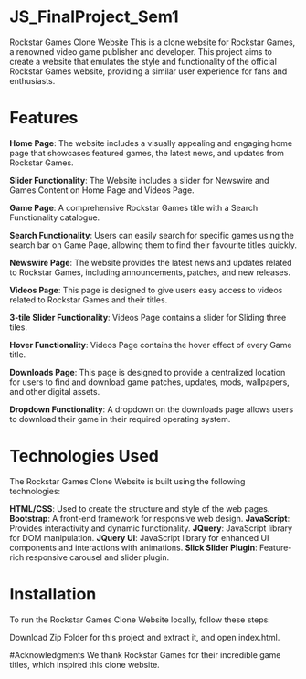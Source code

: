 # JS_FinalProject_Sem1
Rockstar Games Clone Website
This is a clone website for Rockstar Games, a renowned video game publisher and developer. This project aims to create a website that emulates the style and functionality of the official Rockstar Games website, providing a similar user experience for fans and enthusiasts.

# Features
**Home Page**: The website includes a visually appealing and engaging home page that showcases featured games, the latest news, and updates from Rockstar Games.

**Slider Functionality**: The Website includes a slider for Newswire and Games Content on Home Page and Videos Page.

**Game Page**: A comprehensive Rockstar Games title with a Search Functionality catalogue.

**Search Functionality**: Users can easily search for specific games using the search bar on Game Page, allowing them to find their favourite titles quickly.

**Newswire Page**: The website provides the latest news and updates related to Rockstar Games, including announcements, patches, and new releases.

**Videos Page**: This page is designed to give users easy access to videos related to Rockstar Games and their titles.

**3-tile Slider Functionality**: Videos Page contains a slider for Sliding three tiles. 

**Hover Functionality**: Videos Page contains the hover effect of every Game title.

**Downloads Page**: This page is designed to provide a centralized location for users to find and download game patches, updates, mods, wallpapers, and other digital assets.

**Dropdown Functionality**: A dropdown on the downloads page allows users to download their game in their required operating system.

# Technologies Used
The Rockstar Games Clone Website is built using the following technologies:

**HTML/CSS**: Used to create the structure and style of the web pages.
**Bootstrap**: A front-end framework for responsive web design.
**JavaScript**: Provides interactivity and dynamic functionality.
**JQuery**: JavaScript library for DOM manipulation.
**JQuery UI**: JavaScript library for enhanced UI components and interactions with animations.
**Slick Slider Plugin**: Feature-rich responsive carousel and slider plugin.

# Installation
To run the Rockstar Games Clone Website locally, follow these steps:

Download Zip Folder for this project and extract it, and open index.html.

#Acknowledgments
We thank Rockstar Games for their incredible game titles, which inspired this clone website.
